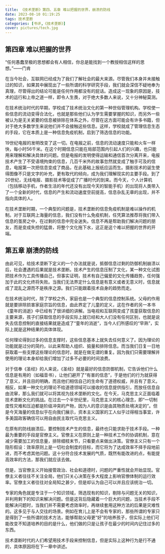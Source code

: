 ```yaml
---
title: 《技术垄断》第四、五章 难以把握的世界，崩溃的防线
date: 2023-08-10 01:19:25
tags: 技术垄断
categories: [书评,《技术垄断》]
cover: pictures/tech.jpg
---
```


## 第四章 难以把握的世界

“任何愚蠢至极的思想都会有人相信，你总是能找到一个教授相信这样的思想。”——门肯

在当今社会，互联网已经成为了我们了解社会的最大来源。尽管我们本身并未接触过的知识，如果其中展现出了一些所谓的科学研究手段，我们就会深信不疑地奉为真理，尽管得出的结论可能是任何作用都没有的屁话。造成这一现象的原因是，技术的运行和上帝之道一样，即令人生畏，对于绝大多数人来说，又十分神秘莫测。

在技术统治时代的早期，学校成了技术统治文化的第一种世俗管理机构。学校使一些信息的流动变得合法化，也就是那些他们认为学生需要掌握的知识，而另外一些被认为是无关紧要的信息被排除在体系之外，尽管在这方面可能会有许多书籍，但对于绝大多数学生来说他们并不会接触这些信息。这样，学校就成了管理信息生态的手段，它在本质上是一种信息免疫机制，启到了筛选信息的功能。

19世纪电报的发明改变了这一切。在电报之前，信息的流动速度只能和火车一样快，每小时56千米。在这个时期信息只能在局部范围内引起人们的兴趣，也只能用来理解和解决具体的问题。但是电报的发明使得运输和通信首次分离开来，电报技术产生了不受语境拘束的信息，几百千米外的故事忽然就变成了触手可及的信息，电报第一次把信息变成了商品，在此基础上报纸应运而生。摄影技术的诞生使得图像不只是文字的补充，更有取代的倾向，成为我们理解现实的主要手段。到了20世纪，无线电报、摄影技术等促成了广播时代的到来。而今天，个人计算机（包括移动手机，作者生活的年代还没有出现今天的智能手机）的出现将人类带入了一个全新的时代，信息的产生和流动速度空前提高，信息杂乱无章的出现，并不指向具体的人。

在技术垄断时期，一个典型的问题是，技术垄断的信息免疫机制是难以操作的机制。对于互联网上海量的信息，我们没有什么免疫机制，任凭算法推荐将我们带入信息的茧房之中，在过剩的信息中完全迷失。信息不再是帮助我们解决问题的朋友，而是变成失控的猛兽，将整个文化拖下水，这正是这个难以把握的世界的开端。

## 第五章 崩溃的防线

由此可见，给技术垄断下定义的一个办法就是说，抵御信息过剩的防御机制崩溃以后，社会遭遇的后果就是技术垄断。技术产生的信息压制了文化，某一种文化试图把技术作为工具传播自己，但事实证明，技术有自己偏爱的文化传播趋势，任何强加于此的文化终将失败。当我们无法界定什么信息是有意义或者无意义时，信息就成了混乱之源而不是秩序之源。我们只能跟着技术自身的趋势而走。

在技术统治时代，除了学校之外，家庭也是一个典型的信息控制系统。父母的作用就是要排除损害家庭宗旨的信息，由此界定了儿童的定义，这在作者的另一本书《童年的消逝》中已经有了很详细的讲解。当电视和互联网变成了孩童获取信息的主要来源，孩子们获取信息的手段实际上就已经和大人们没有任何区别，也就是说失去信息控制的直接结果就是造成了“童年的消逝”，当今人们所感叹的“早熟”，实际上就是这种结果的具体体现。

任何理论得到过多的信息支撑时，这些信息基本上就失去任何意义了。因为理论的功能就是过分的简约，以此来帮助人组织、掂量和排除信息。而当我们日复一日地获取着一些支撑这些理论的信息时，就是在做无谓的重复。因为我们只需要理解并使用的理论本身却给我们增加了过多不必要的时间浪费。

对于信奉《圣经》的人来说，《圣经》就是最好的信息防御机制，它告诉他们什么信息是有用的（如福音书），让他们避开了“有害的信息”，于是他们的行为就获得了意义，并且目的明确，而且他们相信自己的生命有了道德权威，并且有了意义。相反，如果一种文化的理论不给道德领域可以接收的信息提供指引，而放任信息自由流窜，那么我们就可以将其视为技术垄断的文化。在今天，马克思主义正面临着技术垄断文化的挑战。在过去一个半世纪里，马克思主义的核心理念，即“一切制度性灾难和压迫都是阶级冲突的产物，因为人的意识是由其物质处境决定的”。但是今天海量的信息似乎在向我们展示，资本主义国家的工人似乎过得相当事宜，许多美国政客确信可以用自由民主取代马克思主义。

在原有的防线崩溃后，要控制技术产生的信息，最终也只能求助于技术手段。一种最为重要的手段是官僚主义。官僚主义在原则上是一种技术工作的协调机制，意在减少需要加工的信息量，排除细枝末节，只看要点来做出决策。官僚主义只有一个隐形假设：效率原则上是一切社会制度的目标，而它将为了达成效率不择手段地前进，而不考虑其他问题。这十分符合技术发展的气质，既然有能改进的点，有能提高效率的方法，那我们就应该去做。

但是，当官僚主义开始接管政治、社会和道德时，问题的严重性就会开始显现。官僚主义者往往不关注全局，他们只关心决策在多大程度上影响官僚体制的运行效率。官僚主义者往往对全局知之甚少，但是却认为自己可以并且应该统治一切。

专家的角色就是专注于一个知识领域，筛选现有的知识，剔除与问题无关的知识，并利用剩下的知识来解决问题。但是这背后隐藏着一个巨大的问题，当技术手段不能解决问题时，当我们并不需要考虑效率时，再继续套用这种方法的后果是灾难性的。这多见于与人交往的场景。例如在育儿上是不会有专家的，那些所谓的专家只是得到了一些所谓的技术方法，能够帮助父母更“好”的培养孩子，但实际上他们可能改变不知道培养的目的是什么，他们做的只是让孩子在最少的时间内记住过多的东西。

技术垄断时代的人们希望用技术手段来控制信息，但是实际上这种行为是行不通的，具体原因将在下一章中讲述。